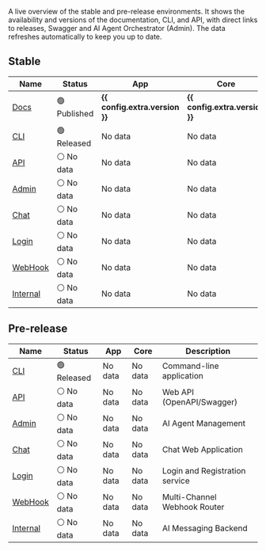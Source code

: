 A live overview of the stable and pre-release environments. It shows the availability and versions of the documentation, CLI, and API, with direct links to releases, Swagger and AI Agent Orchestrator (Admin). The data refreshes automatically to keep you up to date.


## Stable

| Name                                                                 | Status                                                 | App                                                    | Core                                                  | Description                    |
|----------------------------------------------------------------------|--------------------------------------------------------|--------------------------------------------------------|-------------------------------------------------------|--------------------------------|
| <a href="https://docs.hal.guru">Docs</a>                             | 🟢 Published                             | **{{ config.extra.version }}**          | **{{ config.extra.version }}** | This documentation                    |
| <a href="https://github.com/HAL-guru/hal.guru-docs/releases">CLI</a> | 🟢 Released                                            | <span id="cli-app-version">No data</span>   | <span id="cli-core-version">No data</span> | Command-line application       |
| <a href="https://api-dev.hal.guru/swagger/index.html">API</a>        | <span id="api-status">⚪ No data</span>      | <span id="api-app-version">No data</span>   | <span id="api-core-version">No data</span> | Web API (OpenAPI/Swagger)      |
| <a href="https://admin-dev.hal.guru">Admin</a>                       | <span id="admin-status">⚪ No data</span>    | <span id="admin-app-version">No data</span> | <span id="admin-core-version">No data</span> | AI Agent Management            |
| <a href="https://chat-dev.hal.guru">Chat</a>                         | <span id="chat-status">⚪ No data</span>     | <span id="chat-app-version">No data</span> | <span id="chat-core-version">No data</span> | Chat Web Application           |
| <a href="https://login-dev.hal.guru">Login</a>                       | <span id="login-status">⚪ No data</span> | <span id="login-app-version">No data</span> | <span id="login-core-version">No data</span> | Login and Registration service |
| <a href="https://webhook-dev.hal.guru">WebHook</a>                   | <span id="webhook-status">⚪ No data</span>  | <span id="webhook-app-version">No data</span> | <span id="webhook-core-version">No data</span> | Multi-Channel Webhook Router   |
| <a href="https://internal-dev.hal.guru">Internal</a>                 | <span id="internal-status">⚪ No data</span> | <span id="internal-app-version">No data</span> | <span id="internal-core-version">No data</span> | AI Messaging Backend           |

<div id="warning-message"></div>

## Pre-release

| Name                                                                 | Status                                                 | App                                                    | Core                                                    | Description                    |
|----------------------------------------------------------------------|--------------------------------------------------------|--------------------------------------------------------|---------------------------------------------------------|--------------------------------|
| <a href="https://github.com/HAL-guru/hal.guru-docs/releases">CLI</a> | 🟢 Released                                            | <span id="cli-prerelease-app-version">No data</span>   | <span id="cli-prerelease-core-version">No data</span>   | Command-line application       |
| <a href="https://api-dev.hal.guru/swagger/index.html">API</a>        | <span id="api-prerelease-status">⚪ No data</span>      | <span id="api-prerelease-app-version">No data</span>   | <span id="api-prerelease-core-version">No data</span>   | Web API (OpenAPI/Swagger)      |
| <a href="https://admin-dev.hal.guru">Admin</a>                       | <span id="admin-prerelease-status">⚪ No data</span>    | <span id="admin-prerelease-app-version">No data</span> | <span id="admin-prerelease-core-version">No data</span> | AI Agent Management            |
| <a href="https://chat-dev.hal.guru">Chat</a>                         | <span id="chat-prerelease-status">⚪ No data</span>     | <span id="chat-prerelease-app-version">No data</span> | <span id="chat-prerelease-core-version">No data</span> | Chat Web Application           |
| <a href="https://login-dev.hal.guru">Login</a>                       | <span id="login-prerelease-status">⚪ No data</span> | <span id="login-prerelease-app-version">No data</span> | <span id="login-prerelease-core-version">No data</span> | Login and Registration service |
| <a href="https://webhook-dev.hal.guru">WebHook</a>                   | <span id="webhook-prerelease-status">⚪ No data</span>  | <span id="webhook-prerelease-app-version">No data</span> | <span id="webhook-prerelease-core-version">No data</span> | Multi-Channel Webhook Router   |
| <a href="https://internal-dev.hal.guru">Internal</a>                 | <span id="internal-prerelease-status">⚪ No data</span> | <span id="internal-prerelease-app-version">No data</span> | <span id="internal-prerelease-core-version">No data</span> | AI Messaging Backend           |

<div id="warning-prerelease-message"></div>

<script type="text/javascript">

document.addEventListener('DOMContentLoaded', async function() {

    await checkPlatformEnvironment('', '');

    await checkPlatformEnvironment('-prerelease', '-dev');
});

async function checkPlatformEnvironment(idPostfix, subdomainPostfix) 
{
    await checkFileVersion(
        'cli' + idPostfix,
        'https://docs.hal.guru/halguru-cli/version' + idPostfix + '.txt',
        'warning' + idPostfix + '-message');

    await checkPlatformStatusAndVersion(
        'api' + idPostfix,  
        'https://api' + subdomainPostfix + '.hal.guru/platform/status',
        'https://api' + subdomainPostfix + '.hal.guru/platform/versions',
        'warning' + idPostfix + '-message');

    await checkPlatformStatusAndVersion(
        'admin' + idPostfix,
        'https://admin' + subdomainPostfix + '.hal.guru/platform/status',
        'https://admin' + subdomainPostfix + '.hal.guru/platform/versions',
        'warning' + idPostfix + '-message');

    await checkPlatformStatusAndVersion(
        'chat' + idPostfix,
        'https://chat' + subdomainPostfix + '.hal.guru/platform/status',
        'https://chat' + subdomainPostfix + '.hal.guru/platform/versions',
        'warning' + idPostfix + '-message');

    await checkPlatformStatusAndVersion(
        'webhook' + idPostfix,
        'https://webhook' + subdomainPostfix + '.hal.guru/platform/status',
        'https://webhook' + subdomainPostfix + '.hal.guru/platform/versions',
        'warning' + idPostfix + '-message');

    await checkPlatformStatusAndVersion(
        'internal' + idPostfix,
        'https://internal' + subdomainPostfix + '.hal.guru/platform/status',
        'https://internal' + subdomainPostfix + '.hal.guru/platform/versions',
        'warning' + idPostfix + '-message');

    await checkPlatformStatusAndVersion(
        'login' + idPostfix,
        'https://login' + subdomainPostfix + '.hal.guru/platform/status',
        'https://login' + subdomainPostfix + '.hal.guru/platform/versions',
        'warning' + idPostfix + '-message');
}

async function checkPlatformStatusAndVersion(idPrefix, statusUrl, versionUrl, warningId) {
    const status = await getStatus(idPrefix + '-status', statusUrl);

    if (status) {
        await getApiVersion(idPrefix, versionUrl);
    } else {
        setMessage(idPrefix + '-app-version', '🛑 Inactive');
        setMessage(idPrefix + '-core-version', '🛑 Inactive');
        setWarningMessage(warningId);
    }
}

async function checkFileVersion(idPrefix, url, warningId) {

    if (!await getFileVersion(idPrefix, url)) {
        setWarningMessage(warningId);
    }
}

async function getStatus(statusId, url) {
    setMessage(statusId, '🔄 Updating...');
    try { 
        const response = await fetch(url, {
            method: 'GET',
            headers: {
                'Accept': 'text/plain'
            }
        });
        if (!response.ok) {
            throw new Error(`HTTP ${response.status}: ${response.statusText}`);
        }
        const result = await response.text();
        if (result === 'OK') {
            setMessage(statusId, '🟢 Active');
            return true;
        } 
        setMessage(statusId, '🛑 ' + result);
        return false;
        } catch (error) {
            console.error('Error occurred during downloading:', error);
            setMessage(statusId, '🛑 Inactive');
            return false;
        }
}

async function getApiVersion(idPrefix, url) {
    setMessage(idPrefix + '-app-version', 'Updating...');
    setMessage(idPrefix + '-core-version', 'Updating...');

    try { 
        const versionsResponse = await fetch(url, {
            method: 'GET',
            headers: {
                'Accept': 'application/json'
            }
        });

        if (!versionsResponse.ok) {
            throw new Error(`HTTP ${versionsResponse.status}: ${versionsResponse.statusText}`);
        }

        const versions = await versionsResponse.json();
        if (versions && typeof versions === 'object') {
            for (const [key, value] of Object.entries(versions)) {
                setMessage(idPrefix + '-' + key + '-version', '<strong>' + value + '</strong>');
            }
        } 
        return true; 
    } catch (error) {
        console.error('Error occurred during downloading:', error);
        setMessage(idPrefix + '-app-version', 'Unknown');
        setMessage(idPrefix + '-core-version', 'Unknown');
        return false;
    }
}

async function getFileVersion(idPrefix, url)
{
    setMessage(idPrefix, 'Updating...');
    try { 
        const response = await fetch(url, {
            method: 'GET',
            headers: {
                'Accept': 'text/plain'
            }
        });
        if (!response.ok) {
            throw new Error(`HTTP ${response.status}: ${response.statusText}`);
        }
        const version = (await response.text()).split(' ')[1] ?? 'Unknown';
        setMessage(idPrefix + '-app-version', '<strong>' + version + '</strong>');
        setMessage(idPrefix + '-core-version', '<strong>' + version + '</strong>');
        return true;
        } catch (error) {
            console.error('Error occurred during downloading:', error);
            setMessage(idPrefix + '-app-version', 'Unknown');
            setMessage(idPrefix + '-core-version', 'Unknown');
            return false;
        }
}

function setMessage(id, message)
{
    const span = document.getElementById(id);
    if (!span) {
        console.warn(`id="${id}" not found. Make sure you have a span with this id in the HTML. Example: <span id="${id}"></span>.`);
        return;
    }
    span.innerHTML = message;
}

function setWarningMessage(id)
{
    setMessage(id, '<blockquote>Please check back later.</blockquote>');
}
</script>
